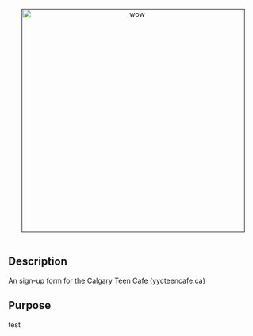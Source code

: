 <p align="center">
  <a href="">
  <img src="./TeenCafe/src/assets/cafelogo.png" alt="wow" width="450">
  </a>
  <br><br>
</p>

## Description
An sign-up form for the Calgary Teen Cafe (yycteencafe.ca)

## Purpose 
test
